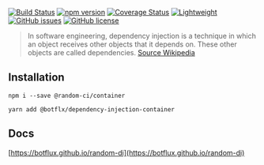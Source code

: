 [![Build Status](https://travis-ci.com/botflux/random-ci.svg?branch=main)](https://travis-ci.com/botflux/random-ci)
[![npm version](https://img.shields.io/npm/v/@random-ci%2Fcontainer.svg)](https://npmjs.org/package/@botflx/dependency-injection-container)
[![Coverage Status](https://coveralls.io/repos/github/botflux/random-ci/badge.svg?branch=main)](https://coveralls.io/github/botflux/dependency-injection-container?branch=master)
[![Lightweight](https://img.shields.io/bundlephobia/minzip/@random-ci/random-ci)](https://bundlephobia.com/result?p=@random-ci/container)
[![GitHub issues](https://img.shields.io/github/issues/botflux/random-ci.svg)](https://GitHub.com/botflux/random-ci/issues/)
[![GitHub license](https://img.shields.io/github/license/botflux/random-ci.svg)](https://github.com/botflux/random-ci/blob/master/LICENSE)

> In software engineering, dependency injection is a technique in which an object receives other objects that it depends on. These other objects are called dependencies. [Source Wikipedia](https://en.wikipedia.org/wiki/Dependency_injection)

## Installation

```shell script
npm i --save @random-ci/container
```

```shell
yarn add @botflx/dependency-injection-container
```

## Docs

[https://botflux.github.io/random-di](https://botflux.github.io/random-di)
